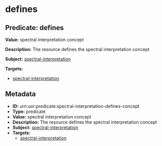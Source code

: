 # defines

## Predicate: defines

**Value:** spectral interpretation concept

**Description:** The resource defines the spectral interpretation concept

**Subject:** [spectral-interpretation](../Concepts/spectral-interpretation.md)

**Targets:**

- [spectral-interpretation](../Concepts/spectral-interpretation.md)

## Metadata

- **ID:** urn:uor:predicate:spectral-interpretation-defines-concept
- **Type:** predicate
- **Value:** spectral interpretation concept
- **Description:** The resource defines the spectral interpretation concept
- **Subject:** [spectral-interpretation](../Concepts/spectral-interpretation.md)
- **Targets:**
  - [spectral-interpretation](../Concepts/spectral-interpretation.md)
